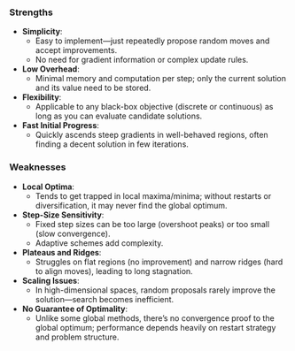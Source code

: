 ### Strengths

- **Simplicity**:
    - Easy to implement—just repeatedly propose random moves and accept improvements.
    - No need for gradient information or complex update rules.
- **Low Overhead**:
    - Minimal memory and computation per step; only the current solution and its value need to be stored.
- **Flexibility**:
    - Applicable to any black-box objective (discrete or continuous) as long as you can evaluate candidate solutions.
- **Fast Initial Progress**:
    - Quickly ascends steep gradients in well-behaved regions, often finding a decent solution in few iterations.

### Weaknesses

- **Local Optima**:
    - Tends to get trapped in local maxima/minima; without restarts or diversification, it may never find the global optimum.
- **Step-Size Sensitivity**:
    - Fixed step sizes can be too large (overshoot peaks) or too small (slow convergence).
    - Adaptive schemes add complexity.
- **Plateaus and Ridges**:
    - Struggles on flat regions (no improvement) and narrow ridges (hard to align moves), leading to long stagnation.
- **Scaling Issues**:
    - In high-dimensional spaces, random proposals rarely improve the solution—search becomes inefficient.
- **No Guarantee of Optimality**:
    - Unlike some global methods, there’s no convergence proof to the global optimum; performance depends heavily on restart strategy and problem structure.
